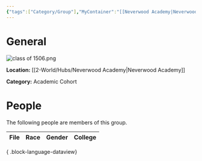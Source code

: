 ```yaml
---
{"tags":["Category/Group"],"MyContainer":"[[Neverwood Academy|Neverwood Academy]]","MyCategory":"Academic Cohort","image":"class of 1506.png","obsidianUIMode":"preview","leader":null,"officers":null,"members":null,"initiates":null,"faction":null,"primary_contact":null,"benefits":[{"standing":1,"reward":"What do they get at level 1?"},{"standing":2,"reward":"What do they get at level 2?"},{"standing":3,"reward":"What do they get at level 3?"}],"dg-publish":true,"dg-path":"World/Groups/Academic Cohorts/Cohort of 1506.md","permalink":"/world/groups/academic-cohorts/cohort-of-1506/","dgPassFrontmatter":true,"updated":"2025-09-29T12:19:16.000+01:00"}
---
```








# General


![class of 1506.png](/img/user/z_Assets/classLogos/class%20of%201506.png)

**Location:** [[2-World/Hubs/Neverwood Academy\|Neverwood Academy]]

**Category:** Academic Cohort 


# People

The following people are members of this group.  

| File | Race | Gender | College |
| ---- | ---- | ------ | ------- |

{ .block-language-dataview}

